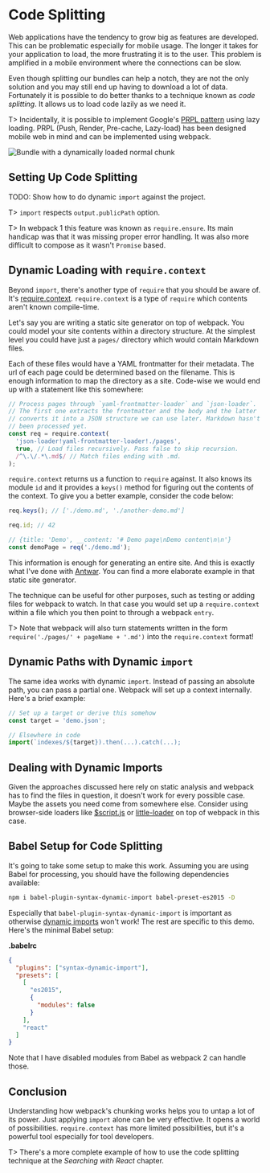 # Code Splitting

Web applications have the tendency to grow big as features are developed. This can be problematic especially for mobile usage. The longer it takes for your application to load, the more frustrating it is to the user. This problem is amplified in a mobile environment where the connections can be slow.

Even though splitting our bundles can help a notch, they are not the only solution and you may still end up having to download a lot of data. Fortunately it is possible to do better thanks to a technique known as *code splitting*. It allows us to load code lazily as we need it.

T> Incidentally, it is possible to implement Google's [PRPL pattern](https://developers.google.com/web/fundamentals/performance/prpl-pattern/) using lazy loading. PRPL (Push, Render, Pre-cache, Lazy-load) has been designed mobile web in mind and can be implemented using webpack.

![Bundle with a dynamically loaded normal chunk](images/dynamic.png)

## Setting Up Code Splitting

TODO: Show how to do dynamic `import` against the project.

T> `import` respects `output.publicPath` option.

T> In webpack 1 this feature was known as `require.ensure`. Its main handicap was that it was missing proper error handling. It was also more difficult to compose as it wasn't `Promise` based.

## Dynamic Loading with `require.context`

Beyond `import`, there's another type of `require` that you should be aware of. It's [require.context](https://webpack.js.org/configuration/entry-context/#context). `require.context` is a type of `require` which contents aren't known compile-time.

Let's say you are writing a static site generator on top of webpack. You could model your site contents within a directory structure. At the simplest level you could have just a `pages/` directory which would contain Markdown files.

Each of these files would have a YAML frontmatter for their metadata. The url of each page could be determined based on the filename. This is enough information to map the directory as a site. Code-wise we would end up with a statement like this somewhere:

```javascript
// Process pages through `yaml-frontmatter-loader` and `json-loader`.
// The first one extracts the frontmatter and the body and the latter
// converts it into a JSON structure we can use later. Markdown hasn't
// been processed yet.
const req = require.context(
  'json-loader!yaml-frontmatter-loader!./pages',
  true, // Load files recursively. Pass false to skip recursion.
  /^\.\/.*\.md$/ // Match files ending with .md.
);
```

`require.context` returns us a function to `require` against. It also knows its module `id` and it provides a `keys()` method for figuring out the contents of the context. To give you a better example, consider the code below:

```javascript
req.keys(); // ['./demo.md', './another-demo.md']

req.id; // 42

// {title: 'Demo', __content: '# Demo page\nDemo content\n\n'}
const demoPage = req('./demo.md');
```

This information is enough for generating an entire site. And this is exactly what I've done with [Antwar](https://github.com/antwarjs/antwar). You can find a more elaborate example in that static site generator.

The technique can be useful for other purposes, such as testing or adding files for webpack to watch. In that case you would set up a `require.context` within a file which you then point to through a webpack `entry`.

T> Note that webpack will also turn statements written in the form `require('./pages/' + pageName + '.md')` into the `require.context` format!

## Dynamic Paths with Dynamic `import`

The same idea works with dynamic `import`. Instead of passing an absolute path, you can pass a partial one. Webpack will set up a context internally. Here's a brief example:

```javascript
// Set up a target or derive this somehow
const target = 'demo.json';

// Elsewhere in code
import(`indexes/${target}).then(...).catch(...);
```

## Dealing with Dynamic Imports

Given the approaches discussed here rely on static analysis and webpack has to find the files in question, it doesn't work for every possible case. Maybe the assets you need come from somewhere else. Consider using browser-side loaders like [$script.js](https://github.com/ded/script.js/) or [little-loader](https://github.com/walmartlabs/little-loader) on top of webpack in this case.

## Babel Setup for Code Splitting

It's going to take some setup to make this work. Assuming you are using Babel for processing, you should have the following dependencies available:

```bash
npm i babel-plugin-syntax-dynamic-import babel-preset-es2015 -D
```

Especially that `babel-plugin-syntax-dynamic-import` is important as otherwise [dynamic imports](https://github.com/tc39/proposal-dynamic-import) won't work! The rest are specific to this demo. Here's the minimal Babel setup:

**.babelrc**

```json
{
  "plugins": ["syntax-dynamic-import"],
  "presets": [
    [
      "es2015",
      {
        "modules": false
      }
    ],
    "react"
  ]
}
```

Note that I have disabled modules from Babel as webpack 2 can handle those.

## Conclusion

Understanding how webpack's chunking works helps you to untap a lot of its power. Just applying `import` alone can be very effective. It opens a world of possibilities. `require.context` has more limited possibilities, but it's a powerful tool especially for tool developers.

T> There's a more complete example of how to use the code splitting technique at the *Searching with React* chapter.
